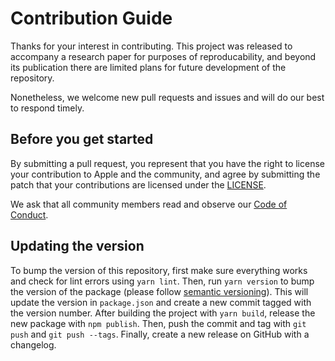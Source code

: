 # Contribution Guide

Thanks for your interest in contributing. This project was released to accompany a research paper for purposes of reproducability, and beyond its publication there are limited plans for future development of the repository.

Nonetheless, we welcome new pull requests and issues and will do our best to respond timely.

## Before you get started

By submitting a pull request, you represent that you have the right to license your contribution to Apple and the community, and agree by submitting the patch that your contributions are licensed under the [LICENSE](LICENSE).

We ask that all community members read and observe our [Code of Conduct](CODE_OF_CONDUCT.md).

## Updating the version

To bump the version of this repository, first make sure everything works and check for lint errors using `yarn lint`. Then, run `yarn version` to bump the version of the package (please follow [semantic versioning](https://semver.org)). This will update the version in `package.json` and create a new commit tagged with the version number. After building the project with `yarn build`, release the new package with `npm publish`. Then, push the commit and tag with `git push` and `git push --tags`. Finally, create a new release on GitHub with a changelog.
